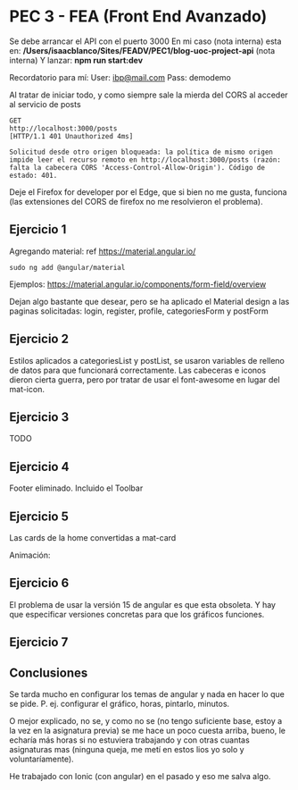 # PEC 3 - FEA (Front End Avanzado)

Se debe arrancar el API con el puerto 3000
En mi caso (nota interna) esta en: **/Users/isaacblanco/Sites/FEADV/PEC1/blog-uoc-project-api** (nota interna)
Y lanzar: **npm run start:dev**

Recordatorio para mí:
User: ibp@mail.com
Pass: demodemo

Al tratar de iniciar todo, y como siempre sale la mierda del CORS al acceder al servicio de posts

```
GET
http://localhost:3000/posts
[HTTP/1.1 401 Unauthorized 4ms]

Solicitud desde otro origen bloqueada: la política de mismo origen impide leer el recurso remoto en http://localhost:3000/posts (razón: falta la cabecera CORS 'Access-Control-Allow-Origin'). Código de estado: 401.
```

Deje el Firefox for developer por el Edge, que si bien no me gusta, funciona (las extensiones del CORS de firefox no me resolvieron el problema).

## Ejercicio 1

Agregando material: ref https://material.angular.io/

```
sudo ng add @angular/material
```

Ejemplos: https://material.angular.io/components/form-field/overview

Dejan algo bastante que desear, pero se ha aplicado el Material design a las paginas solicitadas: login, register, profile, categoriesForm y postForm

## Ejercicio 2

Estilos aplicados a categoriesList y postList, se usaron variables de relleno de datos para que funcionará correctamente.
Las cabeceras e iconos dieron cierta guerra, pero por tratar de usar el font-awesome en lugar del mat-icon.

## Ejercicio 3

TODO

## Ejercicio 4

Footer eliminado. Incluido el Toolbar

## Ejercicio 5

Las cards de la home convertidas a mat-card

Animación:

## Ejercicio 6

El problema de usar la versión 15 de angular es que esta obsoleta.
Y hay que especificar versiones concretas para que los gráficos funciones.

## Ejercicio 7

## Conclusiones

Se tarda mucho en configurar los temas de angular y nada en hacer lo que se pide.
P. ej. configurar el gráfico, horas, pintarlo, minutos.

O mejor explicado, no se, y como no se (no tengo suficiente base, estoy a la vez en la asignatura previa) se me hace un poco cuesta arriba, bueno, le echaría más horas si no estuviera trabajando y con otras cuantas asignaturas mas (ninguna queja, me metí en estos lios yo solo y voluntaríamente).

He trabajado con Ionic (con angular) en el pasado y eso me salva algo.
